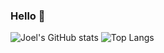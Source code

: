 ### Hello 👋 

<!--
- 🌱 I’m currently learning
- ✉️ How to reach me: LinkedIn
-->

![Joel's GitHub stats](https://github-readme-stats.vercel.app/api?username=nalladev)
![Top Langs](https://github-readme-stats.vercel.app/api/top-langs/?username=nalladev&layout=compact)

<!--
- 🔭 I’m currently working on ...
- 👯 I’m looking to collaborate on ...
- 🤔 I’m looking for help with ...
- 💬 Ask me about ...
- 😄 Pronouns: ...
- ⚡ Fun fact: ...
-->

